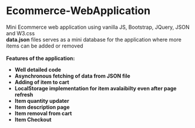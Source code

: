 # Ecommerce-WebApplication
Mini Ecommerce web application using vanilla JS, Bootstrap, JQuery, JSON and W3.css
<br>
<b>data.json</b> files serves as a mini database for the application where more items can be added or removed
<br><br>
<b>Features of the application:
<ul>
  <li>Well detailed code</li>
  <li>Asynchronous fetching of data from JSON file</li>
  <li>Adding of item to cart</li>
  <li>LocalStorage implementation for item avalaibilty even after page refresh</li>
  <li>Item quantity updater</li>
  <li>Item description page</li>
  <li>Item removal from cart</li>
  <li>Item Checkout</li>
</ul>
